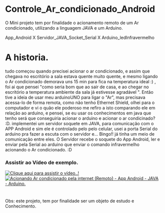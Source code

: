 # Controle_Ar_condicionado_Android
O Mini projeto tem por finalidade o acionamento remoto de um Ar condicionado, utilizando a linguagem JAVA e um Arduino.

App_Android X Servidor_JAVA_Socket_Serial X Arduino_ledInfravermelho

# A historia.
tudo começou quando precisei acionar o ar condicionado, e assim que chegava no escritório a sala estava quente muito quente, e mesmo ligando o Ar condicionado demorava uns 15 min para fica na temperatura ideal :) , foi ai que pensei "como seria bom que ao sair de casa, e ao chegar no escritório a temperatura ambiente da sala já estivesse agradável ". Então tive a ideia de usar meu arduinoUNO para ligar o "Ar", mas precisava acessa-lo de forma remota, como não tenho Ethernet Shield, olhei para o computador e vi o quão ele poderoso  me refiro a isto comparando ele em relação ao arduino, e pensei, se eu usar os conhecimentos em java que tenho será que conseguiria acionar o arduino e acionar o ar condicinado?  :D.
implementei um servidor soquete em JAVA, para comunicação com o APP Android e sim ele é controlado pelo pelo celular, usei a porta Serial do arduino pra fazer a escuta com o servidor e... Bingo!!
já tinha um meio de comunicação entre eles. 
O Servidor recebe o soquete do App Android, ler e enviar pela Serial ao arduino que enviar o comando infravermelho acionando o Ar condicionado. :D

### Assistir ao Vídeo de exemplo.
[![Clique aqui para assistir o vídeo..!](http://img.youtube.com/vi/QEv3DW897bA/0.jpg)](http://www.youtube.com/watch?v=QEv3DW897bA "Clique aqui para assistir o vídeo..!")
[![Acionando Ar condicionado pela internet (Remoto) - App Android - JAVA - Arduino.](http://img.youtube.com/vi/Zf3eASwBFTs/0.jpg)](http://www.youtube.com/watch?v=Zf3eASwBFTs "Clique para Assistir")
#
Obs: este projeto, tem por finalidade ser um objeto de estudo e Conhecimento.
